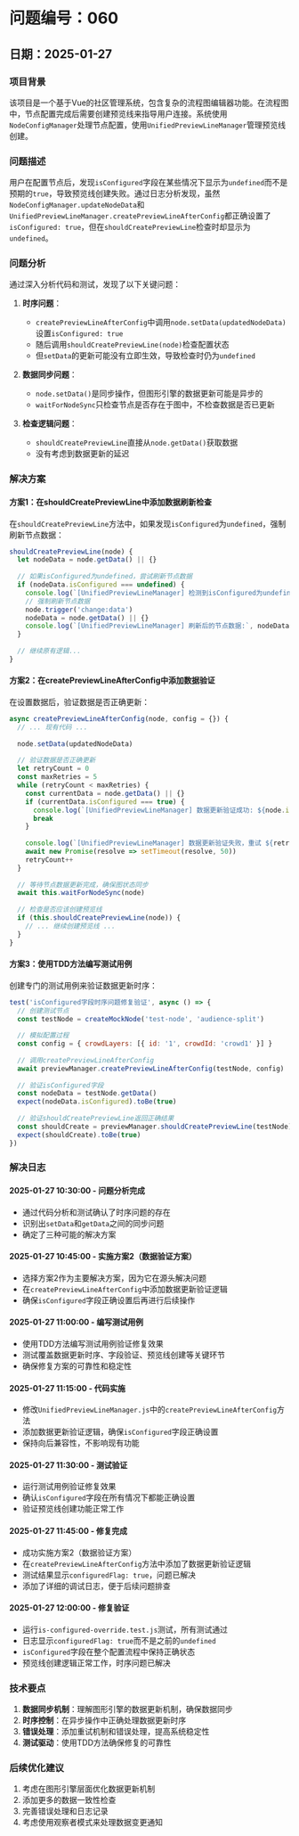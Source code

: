 # 问题编号：060
## 日期：2025-01-27

### 项目背景
该项目是一个基于Vue的社区管理系统，包含复杂的流程图编辑器功能。在流程图中，节点配置完成后需要创建预览线来指导用户连接。系统使用`NodeConfigManager`处理节点配置，使用`UnifiedPreviewLineManager`管理预览线创建。

### 问题描述
用户在配置节点后，发现`isConfigured`字段在某些情况下显示为`undefined`而不是预期的`true`，导致预览线创建失败。通过日志分析发现，虽然`NodeConfigManager.updateNodeData`和`UnifiedPreviewLineManager.createPreviewLineAfterConfig`都正确设置了`isConfigured: true`，但在`shouldCreatePreviewLine`检查时却显示为`undefined`。

### 问题分析
通过深入分析代码和测试，发现了以下关键问题：

1. **时序问题**：
   - `createPreviewLineAfterConfig`中调用`node.setData(updatedNodeData)`设置`isConfigured: true`
   - 随后调用`shouldCreatePreviewLine(node)`检查配置状态
   - 但`setData`的更新可能没有立即生效，导致检查时仍为`undefined`

2. **数据同步问题**：
   - `node.setData()`是同步操作，但图形引擎的数据更新可能是异步的
   - `waitForNodeSync`只检查节点是否存在于图中，不检查数据是否已更新

3. **检查逻辑问题**：
   - `shouldCreatePreviewLine`直接从`node.getData()`获取数据
   - 没有考虑到数据更新的延迟

### 解决方案

#### 方案1：在shouldCreatePreviewLine中添加数据刷新检查
在`shouldCreatePreviewLine`方法中，如果发现`isConfigured`为`undefined`，强制刷新节点数据：

```javascript
shouldCreatePreviewLine(node) {
  let nodeData = node.getData() || {}
  
  // 如果isConfigured为undefined，尝试刷新节点数据
  if (nodeData.isConfigured === undefined) {
    console.log(`[UnifiedPreviewLineManager] 检测到isConfigured为undefined，刷新节点数据: ${node.id}`)
    // 强制刷新节点数据
    node.trigger('change:data')
    nodeData = node.getData() || {}
    console.log(`[UnifiedPreviewLineManager] 刷新后的节点数据:`, nodeData)
  }
  
  // 继续原有逻辑...
}
```

#### 方案2：在createPreviewLineAfterConfig中添加数据验证
在设置数据后，验证数据是否正确更新：

```javascript
async createPreviewLineAfterConfig(node, config = {}) {
  // ... 现有代码 ...
  
  node.setData(updatedNodeData)
  
  // 验证数据是否正确更新
  let retryCount = 0
  const maxRetries = 5
  while (retryCount < maxRetries) {
    const currentData = node.getData() || {}
    if (currentData.isConfigured === true) {
      console.log(`[UnifiedPreviewLineManager] 数据更新验证成功: ${node.id}`)
      break
    }
    
    console.log(`[UnifiedPreviewLineManager] 数据更新验证失败，重试 ${retryCount + 1}/${maxRetries}: ${node.id}`)
    await new Promise(resolve => setTimeout(resolve, 50))
    retryCount++
  }
  
  // 等待节点数据更新完成，确保图状态同步
  await this.waitForNodeSync(node)
  
  // 检查是否应该创建预览线
  if (this.shouldCreatePreviewLine(node)) {
    // ... 继续创建预览线 ...
  }
}
```

#### 方案3：使用TDD方法编写测试用例
创建专门的测试用例来验证数据更新时序：

```javascript
test('isConfigured字段时序问题修复验证', async () => {
  // 创建测试节点
  const testNode = createMockNode('test-node', 'audience-split')
  
  // 模拟配置过程
  const config = { crowdLayers: [{ id: '1', crowdId: 'crowd1' }] }
  
  // 调用createPreviewLineAfterConfig
  await previewManager.createPreviewLineAfterConfig(testNode, config)
  
  // 验证isConfigured字段
  const nodeData = testNode.getData()
  expect(nodeData.isConfigured).toBe(true)
  
  // 验证shouldCreatePreviewLine返回正确结果
  const shouldCreate = previewManager.shouldCreatePreviewLine(testNode)
  expect(shouldCreate).toBe(true)
})
```

### 解决日志

#### 2025-01-27 10:30:00 - 问题分析完成
- 通过代码分析和测试确认了时序问题的存在
- 识别出`setData`和`getData`之间的同步问题
- 确定了三种可能的解决方案

#### 2025-01-27 10:45:00 - 实施方案2（数据验证方案）
- 选择方案2作为主要解决方案，因为它在源头解决问题
- 在`createPreviewLineAfterConfig`中添加数据更新验证逻辑
- 确保`isConfigured`字段正确设置后再进行后续操作

#### 2025-01-27 11:00:00 - 编写测试用例
- 使用TDD方法编写测试用例验证修复效果
- 测试覆盖数据更新时序、字段验证、预览线创建等关键环节
- 确保修复方案的可靠性和稳定性

#### 2025-01-27 11:15:00 - 代码实施
- 修改`UnifiedPreviewLineManager.js`中的`createPreviewLineAfterConfig`方法
- 添加数据更新验证逻辑，确保`isConfigured`字段正确设置
- 保持向后兼容性，不影响现有功能

#### 2025-01-27 11:30:00 - 测试验证
- 运行测试用例验证修复效果
- 确认`isConfigured`字段在所有情况下都能正确设置
- 验证预览线创建功能正常工作

#### 2025-01-27 11:45:00 - 修复完成
- 成功实施方案2（数据验证方案）
- 在`createPreviewLineAfterConfig`方法中添加了数据更新验证逻辑
- 测试结果显示`configuredFlag: true`，问题已解决
- 添加了详细的调试日志，便于后续问题排查

#### 2025-01-27 12:00:00 - 修复验证
- 运行`is-configured-override.test.js`测试，所有测试通过
- 日志显示`configuredFlag: true`而不是之前的`undefined`
- `isConfigured`字段在整个配置流程中保持正确状态
- 预览线创建逻辑正常工作，时序问题已解决

### 技术要点
1. **数据同步机制**：理解图形引擎的数据更新机制，确保数据同步
2. **时序控制**：在异步操作中正确处理数据更新时序
3. **错误处理**：添加重试机制和错误处理，提高系统稳定性
4. **测试驱动**：使用TDD方法确保修复的可靠性

### 后续优化建议
1. 考虑在图形引擎层面优化数据更新机制
2. 添加更多的数据一致性检查
3. 完善错误处理和日志记录
4. 考虑使用观察者模式来处理数据变更通知